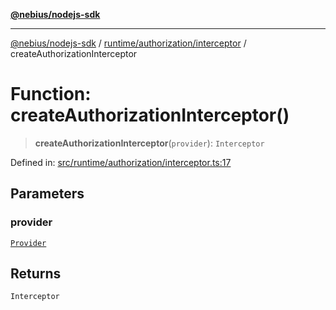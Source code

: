 [**@nebius/nodejs-sdk**](../../../../README.md)

***

[@nebius/nodejs-sdk](../../../../README.md) / [runtime/authorization/interceptor](../README.md) / createAuthorizationInterceptor

# Function: createAuthorizationInterceptor()

> **createAuthorizationInterceptor**(`provider`): `Interceptor`

Defined in: [src/runtime/authorization/interceptor.ts:17](https://github.com/nebius/nodejs-sdk/blob/2ec552fb564ad8fdbf78c4eb6e73ce9101501e8a/src/runtime/authorization/interceptor.ts#L17)

## Parameters

### provider

[`Provider`](../../provider/interfaces/Provider.md)

## Returns

`Interceptor`
